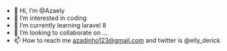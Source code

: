 - 👋 Hi, I’m @Azaely
- 👀 I’m interested in coding
- 🌱 I’m currently learning laravel 8
- 💞️ I’m looking to collaborate on ...
- 📫 How to reach me azadinho123@gmail.com and twitter is @elly_derick

<!---
Azaely/Azaely is a ✨ special ✨ repository because its `README.md` (this file) appears on your GitHub profile.
You can click the Preview link to take a look at your changes.
--->
